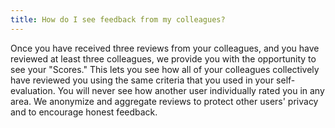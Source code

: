 ```yaml
---
title: How do I see feedback from my colleagues?
---
```


Once you have received three reviews from your colleagues, and you have reviewed at least three colleagues, we provide you with the opportunity to see your "Scores." This lets you see how all of your colleagues collectively have reviewed you using the same criteria that you used in your self-evaluation. You will never see how another user individually rated you in any area. We anonymize and aggregate reviews to protect other users' privacy and to encourage honest feedback.